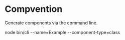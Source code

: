 # Compvention
Generate components via the command line. 

node bin/cli --name=Example --component-type=class

